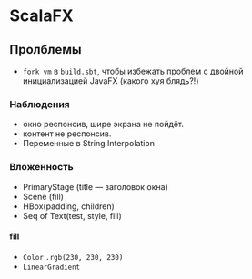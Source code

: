 # ScalaFX

## Пролблемы

- `fork vm` в `build.sbt`, чтобы избежать проблем с двойной инициализацией JavaFX (какого хуя блядь?!)

### Наблюдения

- окно респонсив, шире экрана не пойдёт.
- контент не респонсив.
- Переменные в String Interpolation

### Вложенность

- PrimaryStage (title — заголовок окна)
- Scene (fill)
- HBox(padding, children)
- Seq of Text(test, style, fill)

#### fill
- `Color` `.rgb(230, 230, 230)`
- `LinearGradient`
